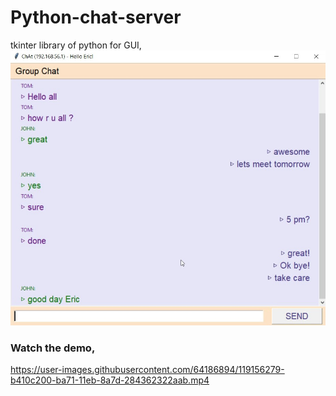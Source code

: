 # Python-chat-server

tkinter library of python for GUI,
![](chat.jpg)

### Watch the demo,

https://user-images.githubusercontent.com/64186894/119156279-b410c200-ba71-11eb-8a7d-284362322aab.mp4
